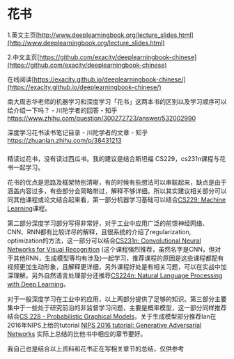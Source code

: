 # 花书




1.英文主页[http://www.deeplearningbook.org/lecture_slides.html](http://www.deeplearningbook.org/lecture_slides.html)

2.中文主页[https://github.com/exacity/deeplearningbook-chinese](https://github.com/exacity/deeplearningbook-chinese)

在线阅读[https://exacity.github.io/deeplearningbook-chinese/](https://exacity.github.io/deeplearningbook-chinese/)




南大周志华老师的机器学习和深度学习「花书」这两本书的区别以及学习顺序可以给介绍一下吗？ - 川陀学者的回答 - 知乎
https://www.zhihu.com/question/300272723/answer/532002990


深度学习花书读书笔记目录 - 川陀学者的文章 - 知乎
https://zhuanlan.zhihu.com/p/38431213
##### 




精读过花书，没有读过西瓜书。我的建议是结合斯坦福 CS229，cs231n课程与花书一起学习。

花书的优点是思路及框架特别清晰，有的时候有些想法可以串联起来，缺点是由于涵盖内容过多，有些部分会简略带过，解释不够详细。所以其实建议相关部分可以同其他课程或论文结合起来看，第一部分机器学习基础可以结合[CS229: Machine Learning](http://cs229.stanford.edu/)课程。

第二部分深度学习部分写得非常好，对于工业中应用广泛的前馈神经网络、CNN、RNN都有比较详尽的解释，且很系统的介绍了regularization, optimization的方法，这一部分可以结合[CS231n: Convolutional Neural Networks for Visual Recognition](http://cs231n.stanford.edu/) (这个课程强烈推荐，虽然名字是CNN，但对于其他RNN，生成模型等均有涉及)一起学习，推荐课程的原因是这些课程都配有视频更加生动形象，且解释更详细，另外课程好处是有相关习题，可以在实战中加深理解。另外自然语言处理部分还推荐[CS224n: Natural Language Processing with Deep Learning](http://web.stanford.edu/class/cs224n/)。

对于一般深度学习在工业中的应用，以上两部分提供了足够的知识。第三部分主要集中于一些处于研究前沿的非监督学习问题，主要是概率模型，这一部分同样推荐结合[CS 228 - Probabilistic Graphical Models](https://cs.stanford.edu/~ermon/cs228/index.html)，关于生成模型部分推荐Ian在2016年NIPS上给的tutorial [NIPS 2016 tutorial: Generative Adversarial Networks](https://arxiv.org/abs/1701.00160) 实际上总结的比他书中相应的章节要好。

我自己也是结合以上资料和花书正在写相关章节的总结，仅供参考














